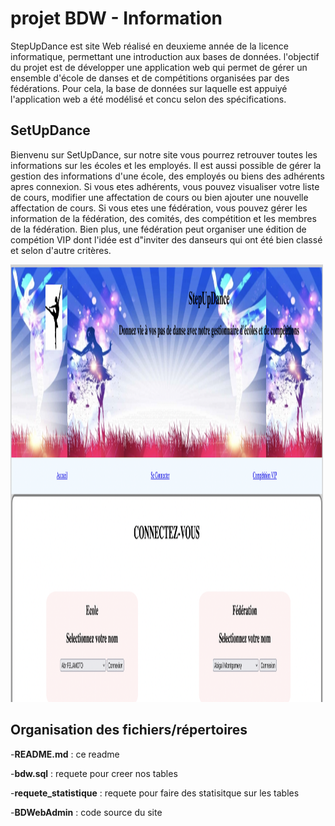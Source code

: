 # projet BDW - Information

StepUpDance est site Web réalisé en deuxieme année de la licence informatique, permettant une introduction aux bases de données. 
l'objectif du projet est de développer une application web qui permet de gérer un ensemble d'école de danses et de compétitions organisées par des fédérations. Pour cela, la base de données sur laquelle est appuiyé l'application web a été modélisé et concu selon des spécifications. 
  


## SetUpDance

Bienvenu sur SetUpDance, sur notre site vous pourrez retrouver toutes les informations sur les écoles et les employés. Il est aussi possible de gérer la gestion des informations d'une école, des employés ou biens des adhérents apres connexion. 
Si vous etes adhérents, vous pouvez visualiser votre liste de cours, modifier une affectation de cours ou bien ajouter une nouvelle affectation de cours. 
Si vous etes une fédération, vous pouvez gérer les information de la fédération, des comités, des compétition et les membres de la fédération. 
Bien plus, une fédération peut organiser une édition de compétion VIP dont l'idée est d"inviter des danseurs qui ont été bien classé et selon d'autre critères. 



<img src="data/imReadme.png" alt="image du site" width="500" height="700">



## Organisation des fichiers/répertoires

-**README.md** : ce readme 

-**bdw.sql** : requete pour creer nos tables

-**requete_statistique** : requete pour faire des statisitque sur les tables

-**BDWebAdmin** : code source du site


